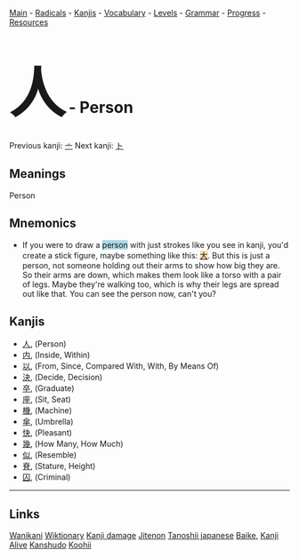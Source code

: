 <style> bigfont {font-size: 100px}</style>


[Main](../README.md) -
[Radicals](../radicals.md) -
[Kanjis](../kanjis.md) -
[Vocabulary](../vocabulary.md) -
[Levels](../levels.md) -
[Grammar](../grammar.md) - 
[Progress](../progress.md) -
[Resources](../resources.md)
# <bigfont> 人</bigfont> - Person 

Previous kanji: [亠](亠.md) Next kanji: [ト](ト.md) 

## Meanings
 Person
## Mnemonics
 * If you were to draw a <span style="background-color:#ADD8E6"> person</span> with just strokes like you see in kanji, you'd create a stick figure, maybe something like this: <span style="background-color:#fed8b1"> [大](https://jisho.org/search/大)</span>. But this is just a person, not someone holding out their arms to show how big they are. So their arms are down, which makes them look like a torso with a pair of legs. Maybe they're walking too, which is why their legs are spread out like that. You can see the person now, can't you?


## Kanjis
 * [人](../kanjis/人.md), (Person)
* [内](../kanjis/内.md), (Inside, Within)
* [以](../kanjis/以.md), (From, Since, Compared With, With, By Means Of)
* [決](../kanjis/決.md), (Decide, Decision)
* [卒](../kanjis/卒.md), (Graduate)
* [座](../kanjis/座.md), (Sit, Seat)
* [機](../kanjis/機.md), (Machine)
* [傘](../kanjis/傘.md), (Umbrella)
* [快](../kanjis/快.md), (Pleasant)
* [幾](../kanjis/幾.md), (How Many, How Much)
* [似](../kanjis/似.md), (Resemble)
* [脊](../kanjis/脊.md), (Stature, Height)
* [囚](../kanjis/囚.md), (Criminal)



---


## Links 


[Wanikani](https://www.wanikani.com/kanji/人)
[Wiktionary](https://en.wiktionary.org/wiki/人)
[Kanji damage](http://www.kanjidamage.com/kanji/search?utf8=✓&q=人)
[Jitenon](https://jitenon.com/kanji/人)
[Tanoshii japanese](https://www.tanoshiijapanese.com/dictionary/kanji.cfm?k=人)
[Baike](https://baike.baidu.com/item/人),
[Kanji Alive](https://app.kanjialive.com/人)
[Kanshudo](https://www.kanshudo.com/searchmn?q=人)
[Koohii](https://kanji.koohii.com/study/kanji/人)
